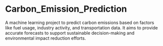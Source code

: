 # Carbon_Emission_Prediction
A machine learning project to predict carbon emissions based on factors like fuel usage, industry activity, and transportation data. It aims to provide accurate forecasts to support sustainable decision-making and environmental impact reduction efforts.
